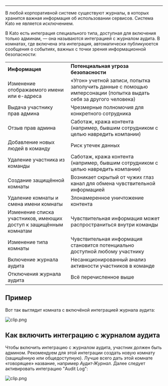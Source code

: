 ***

В любой корпоративной системе существуют журналы, в которых хранится важная информация об использовании сервисов. Система Kato не является исключением. 

В Kato есть интеграция специального типа, доступная для включения только админам, — она называются интеграцией с журналом аудита. В комнатах, где включена эта интеграция, автоматически публикуюется сообщения о событиях, важных с точки зрения информационной безопасности:

<table>
    <tr>
        <td><b>Информация</b></td>
        <td><b>Потенциальная угроза безопасности</b></td>
    </tr>
    <tr>
        <td>Изменение отображаемого имени или е-адреса</td>
        <td>«Угон» учетной записи, попытка заполучить данные с помощью имперсонации (попытка выдать себя за другого человека)</td>
    </tr>
    <tr>
        <td>Выдача участнику прав админа</td>
        <td>Чрезмерные полномочия для конкретного сотрудника</td>
    </tr>
    <tr>
        <td>Отзыв прав админа</td>
        <td>Саботаж, кража контента (например, бывшим сотрудником с целью навредить компании)</td>
    </tr>
    <tr>
        <td>Добавление новых людей в команду</td>
        <td>Риск утечек данных</td>
    </tr>
    <tr>
        <td>Удаление участника из команды</td>
        <td>Саботаж, кража контента (например, бывшим сотрудником с целью навредить компании)</td>
    </tr>
    <tr>
        <td>Создание защищённой комнаты</td>
        <td>Возникает скрытый от чужих глаз канал для обмена чувствительной информацией</td>
    </tr>
    <tr>
        <td>Удаление комнаты и смена имени комнаты</td>
        <td>Злонамеренное уничтожение контента</td>
    </tr>
    <tr>
        <td>Изменение списка участников, имеющих доступ к защищённым комнатам</td>
        <td>Чувствительная информация может распространиться внутри команды</td>
    </tr>
    <tr>
        <td>Изменение типа комнаты</td>
        <td>Чувствительная информация становится потенциально доступной любому участнику</td>
    </tr>
    <tr>
        <td>Включение журнала аудита</td>
        <td>Несанкционированный анализ активности участников в команде</td>
    </tr>
    <tr>
        <td>Отключения журнала аудита</td>
        <td>Всё перечисленное выше</td>
    </tr>
</table>

## Пример

Вот так выглядит комната с включёной интеграцией журнала аудита:

 ![clip.png](http://i.imgur.com/l4R3yFZ.png)
 
## Как включить интеграцию с журналом аудита

Чтобы включить интеграцию с журналом аудита, участник должен быть админом. Рекомендуем для этой интеграции создать новую комнату (защищённую или общедоступную). Лучше всего дать этой комнате «говорящее» название, например _Аудит-Журнал_. Далее следует активировать интеграцию "Audit Log":

 ![clip.png](http://i.imgur.com/HDigdhv.png)

